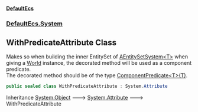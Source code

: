 #### [DefaultEcs](./index.md 'index')
### [DefaultEcs.System](./DefaultEcs-System.md 'DefaultEcs.System')
## WithPredicateAttribute Class
Makes so when building the inner EntitySet of [AEntitySetSystem&lt;T&gt;](./DefaultEcs-System-AEntitySetSystem-T-.md 'DefaultEcs.System.AEntitySetSystem&lt;T&gt;') when giving a [World](./DefaultEcs-World.md 'DefaultEcs.World') instance, the decorated method will be used as a component predicate.  
The decorated method should be of the type [ComponentPredicate&lt;T&gt;(T)](./DefaultEcs-ComponentPredicate-T-(T).md 'DefaultEcs.ComponentPredicate&lt;T&gt;(T)').  
```csharp
public sealed class WithPredicateAttribute : System.Attribute
```
Inheritance [System.Object](https://docs.microsoft.com/en-us/dotnet/api/System.Object 'System.Object') &#129106; [System.Attribute](https://docs.microsoft.com/en-us/dotnet/api/System.Attribute 'System.Attribute') &#129106; WithPredicateAttribute  
